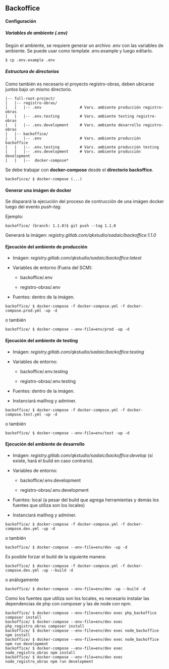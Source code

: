 ## Backoffice

#### Configuración

##### Variables de ambiente (.env)

Según el ambiente, se requiere generar un archivo .env con las variables de ambiente. Se puede usar como template .env.example y luego editarlo.

```
$ cp .env.example .env
```

##### Estructura de directorios

Como también es necesario el proyecto registro-obras, deben ubicarse juntos bajo un mismo directorio.

```
|-- full-root-project/
|   |-- registro-obras/
|   |   |-- .env                 # Vars. ambiente producción registro-obras
|   |   |-- .env.testing         # Vars. ambiente testing registro-obras
|   |   |-- .env.development     # Vars. ambiente desarrollo registro-obras
|   |-- backoffice/
|   |   |-- .env                 # Vars. ambiente producción backoffice
|   |   |-- .env.testing         # Vars. ambiente producción testing
|   |   |-- .env.development     # Vars. ambiente producción development
|   |   |--  docker-compose*
```

Se debe trabajar con **docker-compose** desde el **directorio backoffice**.

```
backoficce/ $ docker-compose (...)
```

#### Generar una imágen de docker

Se disparará la ejecución del proceso de contrucción de una imágen docker luego del evento _push-tag_.

Ejemplo:

```
backoffice/ (branch: 1.1.0)$ git push --tag 1.1.0
```

Generará la imágen: _registry.gitlab.com/qkstudio/sadaic/backoffice:1.1.0_

#### Ejecución del ambiente de producción

- Imágen: _registry.gitlab.com/qkstudio/sadaic/backoffice:latest_

- Variables de entorno (Fuera del SCM):  

    - backoffice/.env 
    
    - registro-obras/.env

- Fuentes: dentro de la imágen.

```
backoffice/ $ docker-compose -f docker-compose.yml -f docker-compose.prod.yml -up -d 
```

o también

```
backoffice/ $ docker-compose --env-file=env/prod -up -d 
```

#### Ejecución del ambiente de testing

- Imágen: _registry.gitlab.com/qkstudio/sadaic/backoffice:testing_  

- Variables de entorno: 

    - backoffice/.env.testing
    
    - registro-obras/.env.testing

- Fuentes: dentro de la imágen.

- Instanciará mailhog y adminer.

```
backoffice/ $ docker-compose -f docker-compose.yml -f docker-compose.test.yml -up -d 
```

o también

```
backoffice/ $ docker-compose --env-file=env/test -up -d 
```

#### Ejecución del ambiente de desarrollo

- Imágen: _registry.gitlab.com/qkstudio/sadaic/backoffice:develop_ (sí existe, hará el build en caso contrario).

- Variables de entorno: 

    - backoffice/.env.development
    
    - registro-obras/.env.development

- Fuentes: local (a pesar del build que agrega herramientas y demás los fuentes que utiliza son los locales)

- Instanciará mailhog y adminer.

```
backoffice/ $ docker-compose -f docker-compose.yml -f docker-compose.dev.yml -up -d 
```

o también

```
backoffice/ $ docker-compose --env-file=env/dev -up -d 
```

Es posible forzar el build de la siguiente manera:

```
backoffice/ $ docker-compose -f docker-compose.yml -f docker-compose.dev.yml -up --build -d 
```

o análogamente

```
backoffice/ $ docker-compose --env-file=env/dev -up --build -d 
```

Como los fuentes que utiliza son los locales, es necesario instalar las dependencias de php con composer y las de node con npm.

```
backoffice/ $ docker-compose --env-file=env/dev exec php_backoffice composer install
backoffice/ $ docker-compose --env-file=env/dev exec php_registro_obras composer install
backoffice/ $ docker-compose --env-file=env/dev exec node_backoffice npm install
backoffice/ $ docker-compose --env-file=env/dev exec node_backoffice npm run development
backoffice/ $ docker-compose --env-file=env/dev exec node_registro_obras npm install
backoffice/ $ docker-compose --env-file=env/dev exec node_registro_obras npm run development
```
